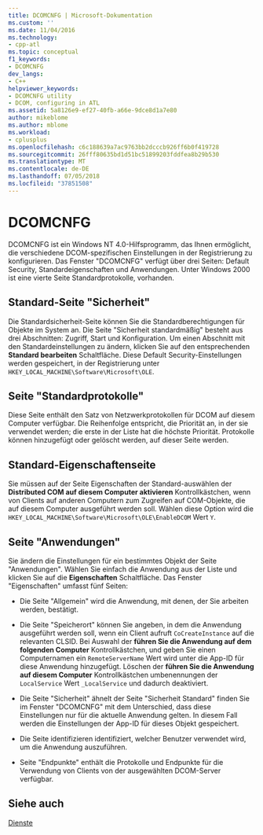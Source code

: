 ```yaml
---
title: DCOMCNFG | Microsoft-Dokumentation
ms.custom: ''
ms.date: 11/04/2016
ms.technology:
- cpp-atl
ms.topic: conceptual
f1_keywords:
- DCOMCNFG
dev_langs:
- C++
helpviewer_keywords:
- DCOMCNFG utility
- DCOM, configuring in ATL
ms.assetid: 5a8126e9-ef27-40fb-a66e-9dce8d1a7e80
author: mikeblome
ms.author: mblome
ms.workload:
- cplusplus
ms.openlocfilehash: c6c188639a7ac9763bb2dcccb926ff6b0f419728
ms.sourcegitcommit: 26fff80635bd1d51bc51899203fddfea8b29b530
ms.translationtype: MT
ms.contentlocale: de-DE
ms.lasthandoff: 07/05/2018
ms.locfileid: "37851508"
---
```

# <a name="dcomcnfg"></a>DCOMCNFG
DCOMCNFG ist ein Windows NT 4.0-Hilfsprogramm, das Ihnen ermöglicht, die verschiedene DCOM-spezifischen Einstellungen in der Registrierung zu konfigurieren. Das Fenster "DCOMCNFG" verfügt über drei Seiten: Default Security, Standardeigenschaften und Anwendungen. Unter Windows 2000 ist eine vierte Seite Standardprotokolle, vorhanden.  
  
## <a name="default-security-page"></a>Standard-Seite "Sicherheit"  
 Die Standardsicherheit-Seite können Sie die Standardberechtigungen für Objekte im System an. Die Seite "Sicherheit standardmäßig" besteht aus drei Abschnitten: Zugriff, Start und Konfiguration. Um einen Abschnitt mit den Standardeinstellungen zu ändern, klicken Sie auf den entsprechenden **Standard bearbeiten** Schaltfläche. Diese Default Security-Einstellungen werden gespeichert, in der Registrierung unter `HKEY_LOCAL_MACHINE\Software\Microsoft\OLE`.  
  
## <a name="default-protocols-page"></a>Seite "Standardprotokolle"  
 Diese Seite enthält den Satz von Netzwerkprotokollen für DCOM auf diesem Computer verfügbar. Die Reihenfolge entspricht, die Priorität an, in der sie verwendet werden; die erste in der Liste hat die höchste Priorität. Protokolle können hinzugefügt oder gelöscht werden, auf dieser Seite werden.  
  
## <a name="default-properties-page"></a>Standard-Eigenschaftenseite  
 Sie müssen auf der Seite Eigenschaften der Standard-auswählen der **Distributed COM auf diesem Computer aktivieren** Kontrollkästchen, wenn von Clients auf anderen Computern zum Zugreifen auf COM-Objekte, die auf diesem Computer ausgeführt werden soll. Wählen diese Option wird die `HKEY_LOCAL_MACHINE\Software\Microsoft\OLE\EnableDCOM` Wert `Y`.  
  
## <a name="applications-page"></a>Seite "Anwendungen"  
 Sie ändern die Einstellungen für ein bestimmtes Objekt der Seite "Anwendungen". Wählen Sie einfach die Anwendung aus der Liste und klicken Sie auf die **Eigenschaften** Schaltfläche. Das Fenster "Eigenschaften" umfasst fünf Seiten:  
  
-   Die Seite "Allgemein" wird die Anwendung, mit denen, der Sie arbeiten werden, bestätigt.  
  
-   Die Seite "Speicherort" können Sie angeben, in dem die Anwendung ausgeführt werden soll, wenn ein Client aufruft `CoCreateInstance` auf die relevanten CLSID. Bei Auswahl der **führen Sie die Anwendung auf dem folgenden Computer** Kontrollkästchen, und geben Sie einen Computernamen ein `RemoteServerName` Wert wird unter die App-ID für diese Anwendung hinzugefügt. Löschen der **führen Sie die Anwendung auf diesem Computer** Kontrollkästchen umbenennungen der `LocalService` Wert `_LocalService` und dadurch deaktiviert.  
  
-   Die Seite "Sicherheit" ähnelt der Seite "Sicherheit Standard" finden Sie im Fenster "DCOMCNFG" mit dem Unterschied, dass diese Einstellungen nur für die aktuelle Anwendung gelten. In diesem Fall werden die Einstellungen der App-ID für dieses Objekt gespeichert.  
  
-   Die Seite identifizieren identifiziert, welcher Benutzer verwendet wird, um die Anwendung auszuführen.  
  
-   Seite "Endpunkte" enthält die Protokolle und Endpunkte für die Verwendung von Clients von der ausgewählten DCOM-Server verfügbar.  
  
## <a name="see-also"></a>Siehe auch  
 [Dienste](../atl/atl-services.md)

